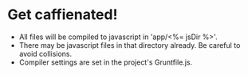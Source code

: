 # Get caffienated!

- All files will be compiled to javascript in 'app/<%= jsDir %>'. 
- There may be javascript files in that directory already. Be careful to avoid collisions.
- Compiler settings are set in the project's Gruntfile.js.